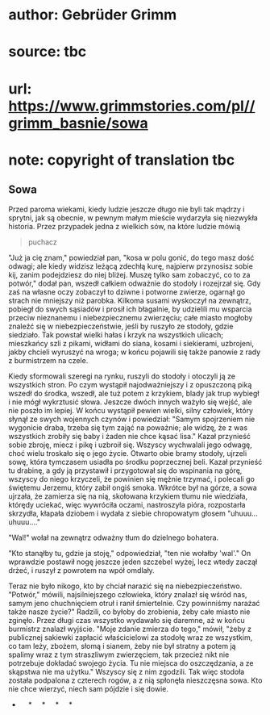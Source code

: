 # author: Gebrüder Grimm
# source: tbc
# url: https://www.grimmstories.com/pl//grimm_basnie/sowa
# note: copyright of translation tbc

## Sowa 

Przed paroma wiekami, kiedy ludzie jeszcze długo nie byli tak mądrzy i
sprytni, jak są obecnie, w pewnym małym mieście wydarzyła się niezwykła
historia. Przez przypadek jedna z wielkich sów, na które ludzie mówią
>puchacz

"Już ja cię znam," powiedział pan, "kosa w polu gonić, do tego masz
dość odwagi; ale kiedy widzisz leżącą zdechłą kurę, najpierw przynosisz
sobie kij, zanim podejdziesz do niej bliżej. Muszę tylko sam zobaczyć,
co to za potwór," dodał pan, wszedł całkiem odważnie do stodoły i
rozejrzał się. Gdy zaś na własne oczy zobaczył to dziwne i potworne
zwierze, ogarnął go strach nie mniejszy niż parobka. Kilkoma susami
wyskoczył na zewnątrz, pobiegł do swych sąsiadów i prosił ich błagalnie,
by udzielili mu wsparcia przeciw nieznanemu i niebezpiecznemu
zwierzęciu; całe miasto mogłoby znaleźć się w niebezpieczeństwie, jeśli
by ruszyło ze stodoły, gdzie siedziało. Tak powstał wielki hałas i krzyk
na wszystkich ulicach; mieszkańcy szli z pikami, widłami do siana,
kosami i siekierami, uzbrojeni, jakby chcieli wyruszyć na wroga; w końcu
pojawili się także panowie z rady z burmistrzem na czele.

Kiedy sformowali szeregi na rynku, ruszyli do stodoły i otoczyli ją ze
wszystkich stron. Po czym wystąpił najodważniejszy i z opuszczoną piką
wszedł do środka, wszedł, ale tuż potem z krzykiem, blady jak trup
wybiegł i nie mógł wykrztusić słowa. Jeszcze dwóch innych ważyło się
wejść, ale nie poszło im lepiej. W końcu wystąpił pewien wielki, silny
człowiek, który słynął ze swych wojennych czynów i powiedział: "Samym
spojrzeniem nie wygonicie draba, trzeba się tym zająć na poważnie; ale
widzę, że z was wszystkich zrobiły się baby i żaden nie chce kąsać
lisa." Kazał przynieść sobie zbroję, miecz i pikę i uzbroił się.
Wszyscy wychwalali jego odwagę, choć wielu troskało się o jego życie.
Otwarto obie bramy stodoły, ujrzeli sowę, która tymczasem usiadła po
środku poprzecznej beli. Kazał przynieść tu drabinę, a gdy ją przystawił
i przygotował się do wspinania na górę, wszyscy do niego krzyczeli, że
powinien się mężnie trzymać, i polecali go świętemu Jerzemu, który zabił
ongiś smoka. Wkrótce był na górze, a sowa ujrzała, że zamierza się na
nią, skołowana krzykiem tłumu nie wiedziała, którędy uciekać, więc
wywróciła oczami, nastroszyła pióra, rozpostarła skrzydła, kłapała
dziobem i wydała z siebie chropowatym głosem "uhuuu... uhuuu...."

"Wal!" wołał na zewnątrz odważny tłum do dzielnego bohatera.

"Kto stanąłby tu, gdzie ja stoję," odpowiedział, "ten nie wołałby
'wal'." On wprawdzie postawił nogę jeszcze jeden szczebel wyżej, lecz
wtedy zaczął drżeć, i ruszył z powrotem na wpół omdlały.

Teraz nie było nikogo, kto by chciał narazić się na niebezpieczeństwo.
"Potwór," mówili, najsilniejszego człowieka, który znalazł się wśród
nas, samym jeno chuchnięciem otruł i ranił śmiertelnie. Czy powinniśmy
narażać także nasze życie?" Radzili, co byłoby do zrobienia, żeby całe
miasto nie zginęło. Przez długi czas wszystko wydawało się daremne, aż w
końcu burmistrz znalazł wyjście. "Moje zdanie zmierza do tego," mówił,
"żeby z publicznej sakiewki zapłacić właścicielowi za stodołę wraz ze
wszystkim, co tam leży, zbożem, słomą i sianem, żeby nie był stratny a
potem ją spalimy wraz z tym straszliwym zwierzęciem, tak przecież nikt
nie potrzebuje dokładać swojego życia. Tu nie miejsca do oszczędzania, a
ze skąpstwa nie ma użytku." Wszyscy się z nim zgodzili. Tak więc
stodoła została podpalona z czterech rogów, a z nią spłonęła nieszczęsna
sowa. Kto nie chce wierzyć, niech sam pójdzie i się dowie.



*     *     *     *     *
